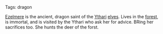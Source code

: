 Tags: dragon

[Ezelmere](Ezelmere) is the ancient, dragon saint of the [Ythari](Ythari) [elves](Elves). Lives in the [forest](Forests), is immortal, and is visited by the Ythari who ask her for advice. BRing her sacrifices too. She hunts the deer of the forst.